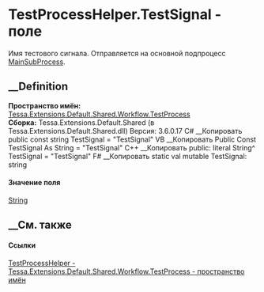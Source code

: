 # TestProcessHelper.TestSignal - поле
Имя тестового сигнала. Отправляется на основной подпроцесс
[MainSubProcess](F_Tessa_Extensions_Default_Shared_Workflow_TestProcess_TestProcessHelper_MainSubProcess.htm).
## __Definition
 **Пространство имён:**
[Tessa.Extensions.Default.Shared.Workflow.TestProcess](N_Tessa_Extensions_Default_Shared_Workflow_TestProcess.htm)  
 **Сборка:** Tessa.Extensions.Default.Shared (в
Tessa.Extensions.Default.Shared.dll) Версия: 3.6.0.17
C# __Копировать
     public const string TestSignal = "TestSignal"
VB __Копировать
     Public Const TestSignal As String = "TestSignal"
C++ __Копировать
     public:
    literal String^ TestSignal = "TestSignal"
F# __Копировать
     static val mutable TestSignal: string
#### Значение поля
[String](https://learn.microsoft.com/dotnet/api/system.string)
##  __См. также
#### Ссылки
[TestProcessHelper -
](T_Tessa_Extensions_Default_Shared_Workflow_TestProcess_TestProcessHelper.htm)
[Tessa.Extensions.Default.Shared.Workflow.TestProcess - пространство
имён](N_Tessa_Extensions_Default_Shared_Workflow_TestProcess.htm)
